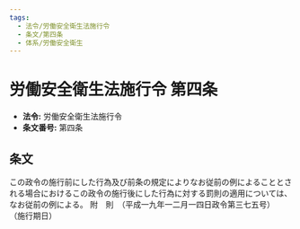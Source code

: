 ```yaml
---
tags:
  - 法令/労働安全衛生法施行令
  - 条文/第四条
  - 体系/労働安全衛生
---
```

# 労働安全衛生法施行令 第四条

- **法令:** 労働安全衛生法施行令
- **条文番号:** 第四条

## 条文
この政令の施行前にした行為及び前条の規定によりなお従前の例によることとされる場合におけるこの政令の施行後にした行為に対する罰則の適用については、なお従前の例による。
附　則　（平成一九年一二月一四日政令第三七五号）
（施行期日）

